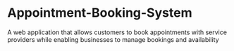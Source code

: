 # Appointment-Booking-System
A web application that allows customers to book appointments with service providers while enabling businesses to manage bookings and availability
